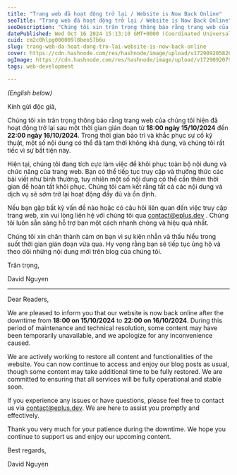 ```yaml
---
title: "Trang web đã hoạt động trở lại / Website is Now Back Online"
seoTitle: "Trang web đã hoạt động trở lại / Website is Now Back Online"
seoDescription: "Chúng tôi xin trân trọng thông báo rằng trang web của chúng tôi hiện đã hoạt động trở lại sau một thời gian gián đoạn từ 18:00 ngày 15/10/2024 đến 22:00 ngà"
datePublished: Wed Oct 16 2024 15:13:10 GMT+0000 (Coordinated Universal Time)
cuid: cm2c0hlpg000009l8beo57b6u
slug: trang-web-da-hoat-dong-tro-lai-website-is-now-back-online
cover: https://cdn.hashnode.com/res/hashnode/image/upload/v1729092058269/b1cfb492-1f23-4571-a13a-78a374f749aa.avif
ogImage: https://cdn.hashnode.com/res/hashnode/image/upload/v1729092079968/e0b6f03e-8c72-49ce-8ca5-f116e6c8b050.avif
tags: web-development

---
```


*(English below)*

Kính gửi độc giả,

Chúng tôi xin trân trọng thông báo rằng trang web của chúng tôi hiện đã hoạt động trở lại sau một thời gian gián đoạn từ **18:00 ngày 15/10/2024** đến **22:00 ngày 16/10/2024**. Trong thời gian bảo trì và khắc phục sự cố kỹ thuật, một số nội dung có thể đã tạm thời không khả dụng, và chúng tôi rất tiếc vì sự bất tiện này.

Hiện tại, chúng tôi đang tích cực làm việc để khôi phục toàn bộ nội dung và chức năng của trang web. Bạn có thể tiếp tục truy cập và thưởng thức các bài viết như bình thường, tuy nhiên một số nội dung có thể cần thêm thời gian để hoàn tất khôi phục. Chúng tôi cam kết rằng tất cả các nội dung và dịch vụ sẽ sớm trở lại hoạt động đầy đủ và ổn định.

Nếu bạn gặp bất kỳ vấn đề nào hoặc có câu hỏi liên quan đến việc truy cập trang web, xin vui lòng liên hệ với chúng tôi qua [contact@eplus.dev](mailto:contact@eplus.dev) . Chúng tôi luôn sẵn sàng hỗ trợ bạn một cách nhanh chóng và hiệu quả nhất.

Chúng tôi xin chân thành cảm ơn bạn vì sự kiên nhẫn và thấu hiểu trong suốt thời gian gián đoạn vừa qua. Hy vọng rằng bạn sẽ tiếp tục ủng hộ và theo dõi những nội dung mới trên blog của chúng tôi.

Trân trọng,

David Nguyen

---

Dear Readers,

We are pleased to inform you that our website is now back online after the downtime from **18:00 on 15/10/2024** to **22:00 on 16/10/2024**. During this period of maintenance and technical resolution, some content may have been temporarily unavailable, and we apologize for any inconvenience caused.

We are actively working to restore all content and functionalities of the website. You can now continue to access and enjoy our blog posts as usual, though some content may take additional time to be fully restored. We are committed to ensuring that all services will be fully operational and stable soon.

If you experience any issues or have questions, please feel free to contact us via [contact@eplus.dev](mailto:contact@eplus.dev). We are here to assist you promptly and effectively.

Thank you very much for your patience during the downtime. We hope you continue to support us and enjoy our upcoming content.

Best regards,

David Nguyen